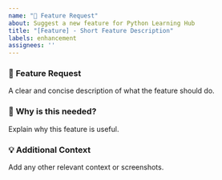 ```yaml
---
name: "🚀 Feature Request"
about: Suggest a new feature for Python Learning Hub
title: "[Feature] - Short Feature Description"
labels: enhancement
assignees: ''
---
```


### 🚀 **Feature Request**
A clear and concise description of what the feature should do.

### 🔹 **Why is this needed?**
Explain why this feature is useful.

### 💡 **Additional Context**
Add any other relevant context or screenshots.
